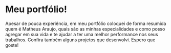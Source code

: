 # Meu portfólio!
Apesar de pouca experiência, em meu portfólio coloquei de forma resumida quem é Matheus Araujo, quais são as minhas especialidades e como posso agregar em sua vida e te ajudar a ter uma melhor performance nos seus trabalhos. Confira também alguns projetos que desenvolvi. Espero que goste!
